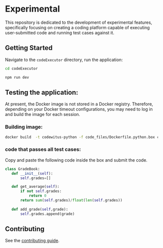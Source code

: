 # Experimental
This repository is dedicated to the development of experimental features, specifically focusing on creating a coding platform capable of executing user-submitted code and running test cases against it.

## Getting Started
Navigate to the `codeExecutor` directory, run the application:

```bash
cd codeExecutor
```
```bash
npm run dev
```

## Testing the application:
At present, the Docker image is not stored in a Docker registry. Therefore, depending on your Docker timeout configurations, you may need to log in and build the image for each session.

### Building image:
```bash
docker build  -t codewitus-python -f code_files/Dockerfile.python.box code_files/.
```

### code that passes all test cases:
Copy and paste the following code inside the box and submit the code. 

```python
class GradeBook:
   def __init__(self):
       self.grades=[]

   def get_average(self):
       if not self.grades:
           return 0
       return sum(self.grades)/float(len(self.grades))
  
   def add_grade(self,grade):
       self.grades.append(grade)
```

## Contributing

See the [contributing guide](https://github.com/codewit-us/codewit.us/blob/main/CONTRIBUTING.md).
